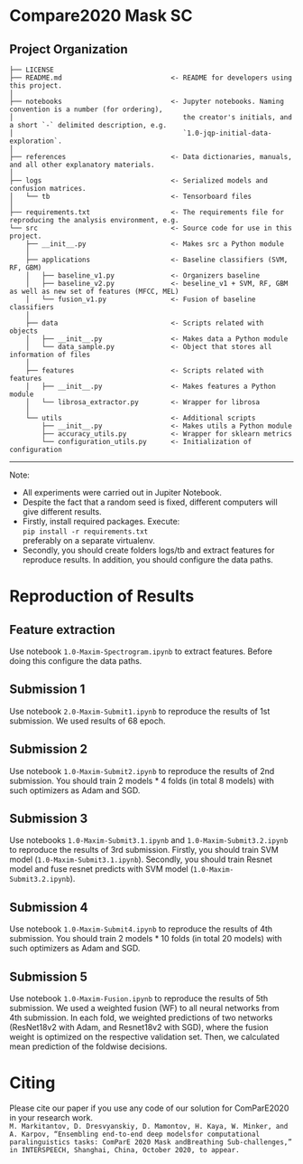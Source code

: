 Compare2020 Mask SC
==============================

Project Organization
------------

    ├── LICENSE
    ├── README.md                           <- README for developers using this project.
    │
    ├── notebooks                           <- Jupyter notebooks. Naming convention is a number (for ordering),
    │                                          the creator's initials, and a short `-` delimited description, e.g.
    │                                          `1.0-jqp-initial-data-exploration`.
    │
    ├── references                          <- Data dictionaries, manuals, and all other explanatory materials.
    │
    ├── logs                                <- Serialized models and confusion matrices.
    │   └── tb                              <- Tensorboard files
    │
    ├── requirements.txt                    <- The requirements file for reproducing the analysis environment, e.g.
    └── src                                 <- Source code for use in this project.
        ├── __init__.py                     <- Makes src a Python module
        │
        ├── applications                    <- Baseline classifiers (SVM, RF, GBM)
        │   ├── baseline_v1.py              <- Organizers baseline
        │   ├── baseline_v2.py              <- beseline_v1 + SVM, RF, GBM as well as new set of features (MFCC, MEL)
        │   └── fusion_v1.py                <- Fusion of baseline classifiers
        │
        ├── data                            <- Scripts related with objects
        │   ├── __init__.py                 <- Makes data a Python module
        │   └── data_sample.py              <- Object that stores all information of files
        │
        ├── features                        <- Scripts related with features
        │   ├── __init__.py                 <- Makes features a Python module
        │   └── librosa_extractor.py        <- Wrapper for librosa
        │
        └── utils                           <- Additional scripts
            ├── __init__.py                 <- Makes utils a Python module
            ├── accuracy_utils.py           <- Wrapper for sklearn metrics
            └── configuration_utils.py      <- Initialization of configuration

--------

Note:
* All experiments were carried out in Jupiter Notebook.
* Despite the fact that a random seed is fixed, different computers will give different results.
* Firstly, install required packages. Execute: <br/>
```pip install -r requirements.txt``` <br/> preferably on a separate virtualenv.
* Secondly, you should create folders logs/tb and extract features for reproduce results. In addition, you should configure the data paths.

# Reproduction of Results
## Feature extraction
Use notebook ```1.0-Maxim-Spectrogram.ipynb``` to extract features. Before doing this configure the data paths.

## Submission 1
Use notebook ```2.0-Maxim-Submit1.ipynb``` to reproduce the results of 1st submission. We used results of 68 epoch.

## Submission 2
Use notebook ```1.0-Maxim-Submit2.ipynb``` to reproduce the results of 2nd submission. You should train 2 models * 4 folds (in total 8 models) with such optimizers as Adam and SGD.

## Submission 3
Use notebooks ```1.0-Maxim-Submit3.1.ipynb``` and ```1.0-Maxim-Submit3.2.ipynb``` to reproduce the results of 3rd submission. Firstly, you should train SVM model (```1.0-Maxim-Submit3.1.ipynb```). Secondly, you should train Resnet model and fuse resnet predicts with SVM model (```1.0-Maxim-Submit3.2.ipynb```).

## Submission 4
Use notebook ```1.0-Maxim-Submit4.ipynb``` to reproduce the results of 4th submission. You should train 2 models * 10 folds (in total 20 models) with such optimizers as Adam and SGD.

## Submission 5
Use notebook ```1.0-Maxim-Fusion.ipynb``` to reproduce the results of 5th submission. We used a weighted fusion (WF) to all neural networks from 4th submission. In each fold, we weighted predictions of two networks (ResNet18v2 with Adam, and Resnet18v2 with SGD), where the fusion weight is optimized on the respective validation set. Then, we calculated mean prediction of the foldwise decisions.

# Citing
Please cite our paper if you use any code of our solution for ComParE2020 in your research work. \
```M. Markitantov, D. Dresvyanskiy, D. Mamontov, H. Kaya, W. Minker, and A. Karpov, “Ensembling end-to-end deep modelsfor computational paralinguistics tasks: ComParE 2020 Mask andBreathing Sub-challenges,” in INTERSPEECH, Shanghai, China, October 2020, to appear.```
